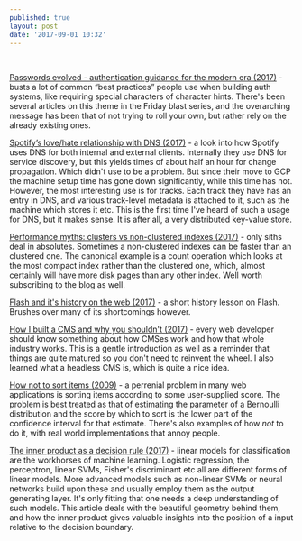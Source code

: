 ```yaml
---
published: true
layout: post
date: '2017-09-01 10:32'
---
```

   

[Passwords evolved - authentication guidance for the modern era (2017)](https://www.troyhunt.com/passwords-evolved-authentication-guidance-for-the-modern-era/) - busts a lot of common “best practices” people use when building auth systems, like requiring special characters of character hints. There's been several articles on this theme in the Friday blast series, and the overarching message has been that of not trying to roll your own,  but rather rely on the already existing ones.

[Spotify’s love/hate relationship with DNS (2017)](http://labs.spotify.com/2017/03/31/spotifys-lovehate-relationship-with-dns/) - a look into how Spotify uses DNS for both internal and external clients. Internally they use DNS for service discovery, but this yields times of about half an hour for change propagation. Which didn't use to be a problem. But since their move to GCP the machine setup time has gone down significantly, while this time has not. However, the most interesting use is for tracks. Each track they have has an entry in DNS, and various track-level metadata is attached to it, such as the machine which stores it etc. This is the first time I've heard of such a usage for DNS, but it makes sense. It is after all, a very distributed key-value store.

[Performance myths: clusters vs non-clustered indexes (2017)](https://sqlperformance.com/2017/03/sql-indexes/performance-myths-clustered-vs-non-clustered) - only siths deal in absolutes. Sometimes a non-clustered indexes can be faster than an clustered one. The canonical example is a count operation which looks at the most compact index rather than the clustered one, which, almost certainly will have more disk pages than any other index. Well worth subscribing to the blog as well.

[Flash and it's history on the web (2017)](http://thehistoryoftheweb.com/the-story-of-flash/) - a short history lesson on Flash. Brushes over many of its shortcomings however.

[How I built a CMS and why you shouldn't (2017)](https://hackernoon.com/how-i-built-a-cms-and-why-you-shouldnt-daff6042413a?source=rss----3a8144eabfe3---4) - every web developer should know something about how CMSes work and how that whole industry works. This is a gentle introduction as well as a reminder that things are quite matured so you don't need to reinvent the wheel. I also learned what a headless CMS is, which is quite a nice idea.

[How not to sort items (2009)](http://www.evanmiller.org/how-not-to-sort-by-average-rating.html) - a perrenial problem in many web applications is sorting items according to some user-supplied score. The problem is best treated as that of estimating the parameter of a Bernoulli distribution and the score by which to sort is the lower part of the confidence interval for that estimate. There's also examples of how _not_ to do it, with real world implementations that annoy people.

[The inner product as a decision rule (2017)](https://jeremykun.com/2017/05/22/the-inner-product-as-a-decision-rule/) - linear models for classification are the workhorses of machine learning. Logistic regression, the perceptron, linear SVMs, Fisher's discriminant etc all are different forms of linear models. More advanced models such as non-linear SVMs or neural networks build upon these and usually employ them as the output generating layer. It's only fitting that one needs a deep understanding of such models. This article deals with the beautiful geometry behind them, and how the inner product gives valuable insights into the position of a input relative to the decision boundary.
